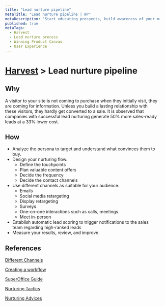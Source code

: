 ```yaml
---
title: "Lead nurture pipeline"
metaTitle: "Lead nurture pipeline | WP"
metaDescription: "Start educating prospects, build awareness of your organization and its products. Build trust and a good relationship to ensure the potential client chooses you when it is time to buy."
published: true
metaTags:
  - Harvest
  - Lead nurture process
  - Winning Product Canvas
  - User Experience
---
```

# [Harvest](../7-harvest.md) > Lead nurture pipeline

## Why

A visitor to your site is not coming to purchase when they initially visit, they are coming for information. Unless you build a lasting relationship with these visitors, they hardly get converted to a sale. It is observed that companies with successful lead nurturing generate 50% more sales-ready leads at a 33% lower cost.

## How

- Analyze the persona to target and understand what convinces them to buy.
- Design your nurturing flow.
  - Define the touchpoints
  - Plan valuable content offers
  - Decide the frequency
  - Decide the contact channels
- Use different channels as suitable for your audience.
  - Emails
  - Social media retargeting
  - Display retargeting
  - Surveys
  - One-on-one interactions such as calls, meetings
  - Meet in-person
- Establish automatic lead scoring to trigger notifications to the sales team regarding high-ranked leads
- Measure your results, review, and improve.

## References

[Different Channels](https://databox.com/lead-nurturing-strategy)

[Creating a workflow](https://www.smartbugmedia.com/blog/lead-nurturing-workflow)

[SuperOffice Guide](https://www.superoffice.com/blog/lead-nurturing-strategy/)

[Nurturing Tactics](https://blog.hubspot.com/marketing/7-effective-lead-nurturing-tactics)

[Nurturing Advices](https://www.trewmarketing.com/smartmarketingblog/smartmarketingblog/hubspot/build-a-lead-nurturing-campaign-in-10-easy-steps/)
